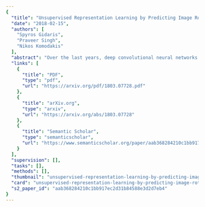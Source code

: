 ```yaml
---
{
  "title": "Unsupervised Representation Learning by Predicting Image Rotations",
  "date": "2018-02-15",
  "authors": [
    "Spyros Gidaris",
    "Praveer Singh",
    "Nikos Komodakis"
  ],
  "abstract": "Over the last years, deep convolutional neural networks (ConvNets) have transformed the field of computer vision thanks to their unparalleled capacity to learn high level semantic image features. However, in order to successfully learn those features, they usually require massive amounts of manually labeled data, which is both expensive and impractical to scale. Therefore, unsupervised semantic feature learning, i.e., learning without requiring manual annotation effort, is of crucial importance in order to successfully harvest the vast amount of visual data that are available today. In our work we propose to learn image features by training ConvNets to recognize the 2d rotation that is applied to the image that it gets as input. We demonstrate both qualitatively and quantitatively that this apparently simple task actually provides a very powerful supervisory signal for semantic feature learning. We exhaustively evaluate our method in various unsupervised feature learning benchmarks and we exhibit in all of them state-of-the-art performance. Specifically, our results on those benchmarks demonstrate dramatic improvements w.r.t. prior state-of-the-art approaches in unsupervised representation learning and thus significantly close the gap with supervised feature learning. For instance, in PASCAL VOC 2007 detection task our unsupervised pre-trained AlexNet model achieves the state-of-the-art (among unsupervised methods) mAP of 54.4% that is only 2.4 points lower from the supervised case. We get similarly striking results when we transfer our unsupervised learned features on various other tasks, such as ImageNet classification, PASCAL classification, PASCAL segmentation, and CIFAR-10 classification. The code and models of our paper will be published on: this https URL .",
  "links": [
    {
      "title": "PDF",
      "type": "pdf",
      "url": "https://arxiv.org/pdf/1803.07728.pdf"
    },
    {
      "title": "arXiv.org",
      "type": "arxiv",
      "url": "https://arxiv.org/abs/1803.07728"
    },
    {
      "title": "Semantic Scholar",
      "type": "semanticscholar",
      "url": "https://www.semanticscholar.org/paper/aab368284210c1bb917ec2d31b84588e3d2d7eb4"
    }
  ],
  "supervision": [],
  "tasks": [],
  "methods": [],
  "thumbnail": "unsupervised-representation-learning-by-predicting-image-rotations-thumb.jpg",
  "card": "unsupervised-representation-learning-by-predicting-image-rotations-card.jpg",
  "s2_paper_id": "aab368284210c1bb917ec2d31b84588e3d2d7eb4"
}
---
```


